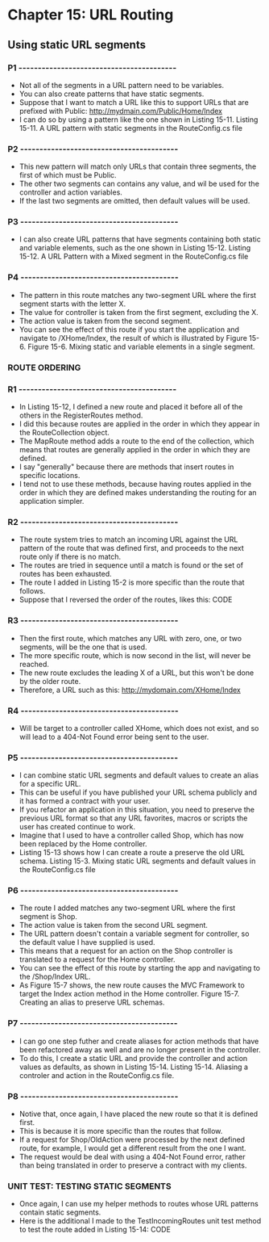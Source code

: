 # Chapter 15: URL Routing

## Using static URL segments

### P1 -----------------------------------------

* Not all of the segments in a URL pattern need to be variables.
* You can also create patterns that have static segments.
* Suppose that I want to match a URL like this to support URLs that are prefixed with Public:
    http://mydmain.com/Public/Home/Index
* I can do so by using a pattern like the one shown in Listing 15-11.
    Listing 15-11. A URL pattern with static segments in the RouteConfig.cs file

### P2 -----------------------------------------

* This new pattern will match only URLs that contain three segments, the first of which must be Public.
* The other two segments can contains any value, and wil be used for the controller and action variables.
* If the last two segments are omitted, then default values will be used.

### P3 -----------------------------------------

* I can also create URL patterns that have segments containing both static and variable elements, such as the one shown in Listing 15-12.
    Listing 15-12. A URL Pattern with a Mixed segment in the RouteConfig.cs file

### P4 -----------------------------------------

* The pattern in this route matches any two-segment URL where the first segment starts with the letter X.
* The value for controller is taken from the first segment, excluding the X.
* The action value is taken from the second segment.
* You can see the effect of this route if you start the application and navigate to /XHome/Index, the result of which is illustrated by Figure 15-6.
    Figure 15-6. Mixing static and variable elements in a single segment.

### ROUTE ORDERING

### R1 -----------------------------------------

* In Listing 15-12, I defined a new route and placed it before all of the others in the RegisterRoutes method.
* I did this because routes are applied in the order in which they appear in the RouteCollection object.
* The MapRoute method adds a route to the end of the collection, which means that routes are generally applied in the order in which they are defined.
* I say "generally" because there are methods that insert routes in specific locations.
* I tend not to use these methods, because having routes applied in the order in which they are defined makes understanding the routing for an application simpler.

### R2 -----------------------------------------

* The route system tries to match an incoming URL against the URL pattern of the route that was defined first, and proceeds to the next route only if there is no match.
* The routes are tried in sequence until a match is found or the set of routes has been exhausted.
* The route I added in Listing 15-2 is more specific than the route that follows.
* Suppose that I reversed the order of the routes, likes this:
	CODE

### R3 -----------------------------------------

* Then the first route, which matches any URL with zero, one, or two segments, will be the one that is used.
* The more specific route, which is now second in the list, will never be reached.
* The new route excludes the leading X of a URL, but this won't be done by the older route.
* Therefore, a URL such as this: http://mydomain.com/XHome/Index

### R4 -----------------------------------------

* Will be target to a controller called XHome, which does not exist, and so will lead to a 404-Not Found error being sent to the user.

### P5 -----------------------------------------

* I can combine static URL segments and default values to create an alias for a specific URL.
* This can be useful if you have published your URL schema publicly and it has formed a contract with your user.
* If you refactor an application in this situation, you need to preserve the previous URL format so that any URL favorites, macros or scripts the user has created continue to work.
* Imagine that I used to have a controller called Shop, which has now been replaced by the Home controller.
* Listing 15-13 shows how I can create a route a preserve the old URL schema.
	Listing 15-3. Mixing static URL segments and default values in the RouteConfig.cs file

### P6 -----------------------------------------

* The route I added matches any two-segment URL where the first segment is Shop.
* The action value is taken from the second URL segment.
* The URL pattern doesn't contain a variable segment for controller, so the default value I have supplied is used.
* This means that a request for an action on the Shop controller is translated to a request for the Home controller.
* You can see the effect of this route by starting the app and navigating to the /Shop/Index URL.
* As Figure 15-7 shows, the new route causes the MVC Framework to target the Index action method in the Home controller.
	Figure 15-7. Creating an alias to preserve URL schemas.

### P7 -----------------------------------------

* I can go one step futher and create aliases for action methods that have been refactored away as well and are no longer present in the controller.
* To do this, I create a static URL and provide the controller and action values as defaults, as shown in Listing 15-14.
    Listing 15-14. Aliasing a controler and action in the RouteConfig.cs file.

### P8 -----------------------------------------

* Notive that, once again, I have placed the new route so that it is defined first.
* This is because it is more specific than the routes that follow.
* If a request for Shop/OldAction were processed by the next defined route, for example, I would get a different result from the one I want.
* The request would be deal with using a 404-Not Found error, rather than being translated in order to preserve a contract with my clients.

### UNIT TEST: TESTING STATIC SEGMENTS

* Once again, I can use my helper methods to routes whose URL patterns contain static segments.
* Here is the additional I made to the TestIncomingRoutes unit test method to test the route added in Listing 15-14:
	CODE

<!--
> SUMMARRY AND UPDATE ==========================
.
> CONTENTS =====================================
# Chapter 15: URL Routing
## Using static URL segments
### ROUTE ORDERING
### UNIT TEST: TESTING STATIC SEGMENTS
.
> GITHUB =====================================
https://github.com/deyran/asp-dot-net-training/blob/main/pro-asp-net-mvc/chapter-15/ff-using-static-url-segments.md
.
> # ==========================================
#DotNet #csharp #csharpdotnet #dotnetcore #csharpdeveloper #dotnetdevelopers #aspnetcore #ASPNET #aspdotnet #IT #developer #TI #tecnologia #DevOps #desenvolvedor #programador #software #homeoffice #dev #tecnologiadainformacao #devs #code #programacao #programação #tecnologiadainformação #sistemasdeinformação #engenhariadesoftware #GitHub #ASPNETMVC #ASPNET #MVC #core #MVC #route #urlroute #urlroting #urlpatterns #RoutingSystem
-->